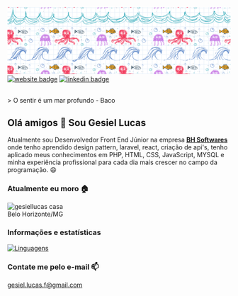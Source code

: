 
![gesiellucas banner profile](https://raw.githubusercontent.com/gesiellucas/gesiellucas/main/img/capa1.png)
[![website badge](https://img.shields.io/badge/website-luacolaborativa.com.br-informational?style=for-the-badge)](https://luacolaborativa.com.br/)
[![linkedin badge](https://img.shields.io/badge/linkedin-@gesiel_lucas-success?style=for-the-badge&logo=linkedin)](https://www.linkedin.com/in/gesiel-lucas/)

<br />
> O sentir é um mar profundo - Baco 

## Olá amigos 👋 Sou Gesiel Lucas
Atualmente sou Desenvolvedor Front End Júnior na empresa **[BH Softwares](https://bhsoftwares.com/)** onde tenho aprendido design pattern, laravel, react, criação de api's, tenho aplicado meus conhecimentos em PHP, HTML, CSS, JavaScript, MYSQL e minha experiência profissional para cada dia mais crescer no campo da programação. 😄

### Atualmente eu moro 🏠
![gesiellucas casa](https://img.shields.io/badge/Pão_de_queijo-cafezinho-orange) <br />
Belo Horizonte/MG

### Informações e estatísticas
[![Linguagens](https://github-readme-stats.vercel.app/api/top-langs/?username=gesiellucas&layout=compact&locale=pt-br)](https://github.com/anuraghazra/github-readme-stats)

### Contate me pelo e-mail 📫
gesiel.lucas.f@gmail.com
